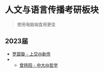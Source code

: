 # 人文与语言传播考研板块

> 使用电脑端食用更佳

## 2023届
- [罗碧璇 - 上交@新传](../../Media/2023/cases/bixuanluo.md)
- - [曾扬阳 - 中大@哲学](../../Philosophy/2023/cases/yangyangzeng.md)